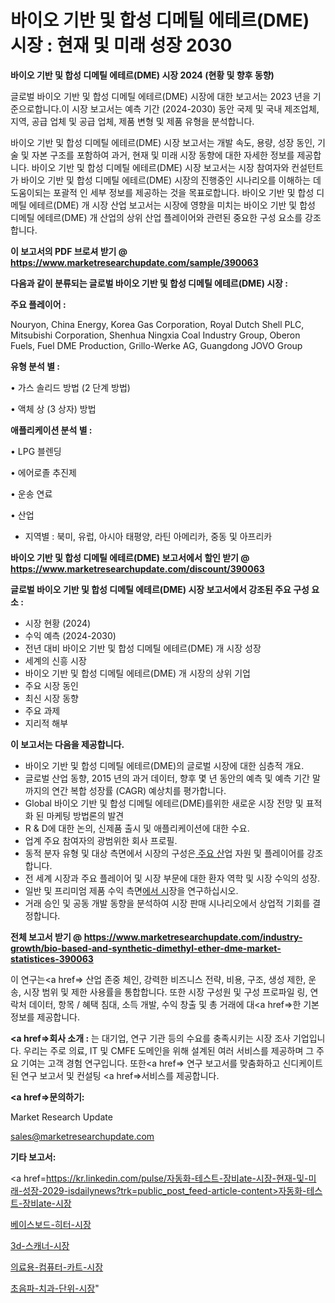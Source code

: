 # 바이오 기반 및 합성 디메틸 에테르(DME) 시장 : 현재 및 미래 성장 2030

<strong>바이오 기반 및 합성 디메틸 에테르(DME) 시장 2024 (현황 및 향후 동향)</strong>

글로벌 바이오 기반 및 합성 디메틸 에테르(DME) 시장에 대한 보고서는 2023 년을 기준으로합니다.이 시장 보고서는 예측 기간 (2024-2030) 동안 국제 및 국내 제조업체, 지역, 공급 업체 및 공급 업체, 제품 변형 및 제품 유형을 분석합니다.

바이오 기반 및 합성 디메틸 에테르(DME) 시장 보고서는 개발 속도, 용량, 성장 동인, 기술 및 자본 구조를 포함하여 과거, 현재 및 미래 시장 동향에 대한 자세한 정보를 제공합니다. 바이오 기반 및 합성 디메틸 에테르(DME) 시장 보고서는 시장 참여자와 컨설턴트가 바이오 기반 및 합성 디메틸 에테르(DME) 시장의 진행중인 시나리오를 이해하는 데 도움이되는 포괄적 인 세부 정보를 제공하는 것을 목표로합니다. 바이오 기반 및 합성 디메틸 에테르(DME) 개 시장 산업 보고서는 시장에 영향을 미치는 바이오 기반 및 합성 디메틸 에테르(DME) 개 산업의 상위 산업 플레이어와 관련된 중요한 구성 요소를 강조합니다.



<strong>이 보고서의 PDF 브로셔 받기 @ <a href=https://www.marketresearchupdate.com/sample/390063>https://www.marketresearchupdate.com/sample/390063</a></strong>



<strong>다음과 같이 분류되는 글로벌 바이오 기반 및 합성 디메틸 에테르(DME) 시장 :</strong>



<strong>주요 플레이어 :</strong>

Nouryon, China Energy, Korea Gas Corporation, Royal Dutch Shell PLC, Mitsubishi Corporation, Shenhua Ningxia Coal Industry Group, Oberon Fuels, Fuel DME Production, Grillo-Werke AG, Guangdong JOVO Group



<strong>유형 분석 별 :</strong>

• 가스 솔리드 방법 (2 단계 방법)

• 액체 상 (3 상자) 방법



<strong>애플리케이션 분석 별 :</strong>

• LPG 블렌딩

• 에어로졸 추진제

• 운송 연료

• 산업

<ul>
  <li>지역별 : 북미, 유럽, 아시아 태평양, 라틴 아메리카, 중동 및 아프리카</li>
</ul>


<strong>바이오 기반 및 합성 디메틸 에테르(DME) 보고서에서 할인 받기 @ <a href=https://www.marketresearchupdate.com/discount/390063>https://www.marketresearchupdate.com/discount/390063</a></strong>



<strong>글로벌 바이오 기반 및 합성 디메틸 에테르(DME) 시장 보고서에서 강조된 주요 구성 요소 :</strong>
<ul>
  <li>시장 현황 (2024)</li>
  <li>수익 예측 (2024-2030)</li>
  <li>전년 대비 바이오 기반 및 합성 디메틸 에테르(DME) 개 시장 성장</li>
  <li>세계의 신흥 시장</li>
  <li>바이오 기반 및 합성 디메틸 에테르(DME) 개 시장의 상위 기업</li>
  <li>주요 시장 동인</li>
  <li>최신 시장 동향</li>
  <li>주요 과제</li>
  <li>지리적 해부</li>
</ul>


<strong>이 보고서는 다음을 제공합니다.</strong>
<ul>
  <li>바이오 기반 및 합성 디메틸 에테르(DME)의 글로벌 시장에 대한 심층적 개요.</li>
  <li>글로벌 산업 동향, 2015 년의 과거 데이터, 향후 몇 년 동안의 예측 및 예측 기간 말까지의 연간 복합 성장률 (CAGR) 예상치를 평가합니다.</li>
  <li>Global 바이오 기반 및 합성 디메틸 에테르(DME)를위한 새로운 시장 전망 및 표적화 된 마케팅 방법론의 발견</li>
  <li>R &amp; D에 대한 논의, 신제품 출시 및 애플리케이션에 대한 수요.</li>
  <li>업계 주요 참여자의 광범위한 회사 프로필.</li>
  <li>동적 분자 유형 및 대상 측면에서 시장의 구성은<a href=> 주요 산</a>업 자원 및 플레이어를 강조합니다.</li>
  <li>전 세계 시장과 주요 플레이어 및 시장 부문에 대한 환자 역학 및 시장 수익의 성장.</li>
  <li>일반 및 프리미엄 제품 수익 측면<a href=>에서 시</a>장을 연구하십시오.</li>
  <li>거래 승인 및 공동 개발 동향을 분석하여 시장 판매 시나리오에서 상업적 기회를 결정합니다.</li>
</ul>



<strong>전체 보고서 받기 @ <a href=https://www.marketresearchupdate.com/industry-growth/bio-based-and-synthetic-dimethyl-ether-dme-market-statistices-390063>https://www.marketresearchupdate.com/industry-growth/bio-based-and-synthetic-dimethyl-ether-dme-market-statistices-390063</a></strong>

이 연구는<a href=> 산업 존중</a> 체인, 강력한 비즈니스 전략, 비용, 구조, 생성 제한, 운송, 시장 범위 및 제한 사용률을 통합합니다. 또한 시장 구성원 및 구성 프로파일 링, 연락처 데이터, 항목 / 혜택 침대, 소득 개발, 수익 창출 및 총 거래에 대<a href=>한 기본 </a>정보를 제공합니다.



<strong><a href=>회사 소</a>개 :</strong>
는 대기업, 연구 기관 등의 수요를 충족시키는 시장 조사 기업입니다. 우리는 주로 의료, IT 및 CMFE 도메인을 위해 설계된 여러 서비스를 제공하며 그 주요 기여는 고객 경험 연구입니다. 또한<a href=> 연구 보</a>고서를 맞춤화하고 신디케이트 된 연구 보고서 및 컨설팅 <a href=>서비스</a>를 제공합니다.



<strong><a href=>문의하기:</a></strong>

Market Research Update

sales@marketresearchupdate.com



<strong>기타 보고서:</strong>

<a href=https://kr.linkedin.com/pulse/자동화-테스트-장비ate-시장-현재-및-미래-성장-2029-isdailynews?trk=public_post_feed-article-content>자동화-테스트-장비ate-시장</a>

<a href=https://www.linkedin.com/pulse/베이스보드-히터-시장-진입-전략-및-위험-평가2029년-analytics-avenue-adventures-24-ana/>베이스보드-히터-시장</a>

<a href=https://www.linkedin.com/pulse/3d-스캐너-시장-현재-및-미래-성장-2029-data-dive-diaries-24-analysis-nawmf/>3d-스캐너-시장</a>

<a href=https://www.linkedin.com/pulse/의료용-컴퓨터-카트-시장-동향-및-성장-전망-trend-tracking-tips-360-analysis-1f7qf/>의료용-컴퓨터-카트-시장</a>

<a href=https://www.linkedin.com/pulse/초음파-치과-단위-시장-경쟁-분석-및-성장-잠재력-2030-isdailynews-0lcrc/>초음파-치과-단위-시장</a>"

